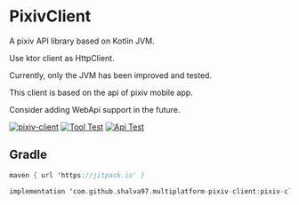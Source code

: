 # PixivClient

A pixiv API library based on Kotlin JVM.

Use ktor client as HttpClient.

Currently, only the JVM has been improved and tested.

This client is based on the api of pixiv mobile app.

Consider adding WebApi support in the future.

[![pixiv-client](https://img.shields.io/maven-central/v/xyz.cssxsh.pixiv/pixiv-client)](https://search.maven.org/artifact/xyz.cssxsh.pixiv/pixiv-client)
[![Tool Test](https://github.com/cssxsh/pixiv-client/actions/workflows/Tool.yml/badge.svg)](https://github.com/cssxsh/pixiv-client/actions/workflows/Tool.yml)
[![Api Test](https://github.com/cssxsh/pixiv-client/actions/workflows/Api.yml/badge.svg)](https://github.com/cssxsh/pixiv-client/actions/workflows/Api.yml)

## Gradle

```kotlin
maven { url 'https://jitpack.io' }

implementation 'com.github.shalva97.multiplatform-pixiv-client:pixiv-client:2.0.4'
```
